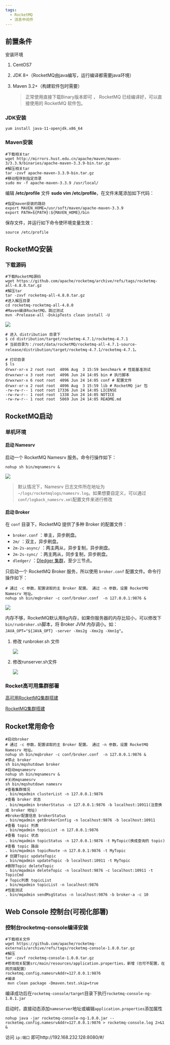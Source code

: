 ```yaml
---
tags:
  - RocketMQ
  - 消息中间件
---
```


## 前置条件

安装环境

1. CentOS7

2. JDK 8+（RocketMQ由java编写，运行编译都需要java环境）

3. Maven 3.2+（构建软件包时需要）

	> 正常使用直接下载Binary版本即可 ， RocketMQ 已经编译好，可以直接使用的 RocketMQ 软件包。

### JDK安装

```shell
yum install java-11-openjdk.x86_64 
```

### Maven安装

```shell
#下载相关tar
wget http://mirrors.hust.edu.cn/apache/maven/maven-3/3.3.9/binaries/apache-maven-3.3.9-bin.tar.gz
#解压相关tar
tar -zxvf apache-maven-3.3.9-bin.tar.gz
#移动程序到指定目录
sudo mv -f apache-maven-3.3.9 /usr/local/
```

编辑 **/etc/profile** 文件 **sudo vim /etc/profile**，在文件末尾添加如下代码：

```shell
#指定maven安装的路劲
export MAVEN_HOME=/usr/soft/maven/apache-maven-3.3.9
export PATH=${PATH}:${MAVEN_HOME}/bin
```

保存文件，并运行如下命令使环境变量生效：

```shell
source /etc/profile
```

## RocketMQ安装

### 下载源码

```shell
#下载RocketMQ源码
wget https://github.com/apache/rocketmq/archive/refs/tags/rocketmq-all-4.8.0.tar.gz
#解压tar
tar -zxvf rocketmq-all-4.8.0.tar.gz
#进入解压目录
cd rocketmq-rocketmq-all-4.8.0
#Maven编译RocketMQ，跳过测试
mvn -Prelease-all -DskipTests clean install -U
```

![](https://raw.githubusercontent.com/CNRF/noteImage/main/image/202302050114515.png)

```shell
# 进入 distribution 目录下
$ cd distribution/target/rocketmq-4.7.1/rocketmq-4.7.1
# 当前目录为：/root/data/rocketMQ/rocketmq-all-4.7.1-source-release/distribution/target/rocketmq-4.7.1/rocketmq-4.7.1。

# 打印目录
$ ls
drwxr-xr-x 2 root root  4096 Aug  3 15:59 benchmark # 性能基准测试
drwxrwxr-x 3 root root  4096 Jun 24 14:05 bin # 执行脚本
drwxrwxr-x 6 root root  4096 Jun 24 14:05 conf # 配置文件
drwxr-xr-x 2 root root  4096 Aug  3 15:59 lib # RocketMQ jar 包
-rw-rw-r-- 1 root root 17336 Jun 24 14:05 LICENSE
-rw-rw-r-- 1 root root  1338 Jun 24 14:05 NOTICE
-rw-rw-r-- 1 root root  5069 Jun 24 14:05 README.md
```

## RocketMQ启动

### 单机环境

#### 启动 Namesrv

启动一个 RocketMQ Namesrv 服务。命令行操作如下：

```shell
nohup sh bin/mqnamesrv &
```

![](https://raw.githubusercontent.com/CNRF/noteImage/main/image/202302050114487.png)

> 默认情况下，Namesrv 日志文件所在地址为`~/logs/rocketmqlogs/namesrv.log`。如果想要自定义，可以通过`conf/logback_namesrv.xml`配置文件来进行修改

#### 启动 Broker

在 `conf` 目录下，RocketMQ 提供了多种 Broker 的配置文件：

- `broker.conf` ：单主，异步刷盘。
- `2m/` ：双主，异步刷盘。
- `2m-2s-async/` ：两主两从，异步复制，异步刷盘。
- `2m-2s-sync/` ：两主两从，同步复制，异步刷盘。
- `dledger/` ：[Dledger 集群](https://links.jianshu.com/go?to=https%3A%2F%2Fgithub.com%2Fapache%2Frocketmq%2Fblob%2Fmaster%2Fdocs%2Fcn%2Fdledger%2Fdeploy_guide.md)，至少三节点。

只启动一个 RocketMQ Broker 服务，所以使用 `broker.conf` 配置文件。命令行操作如下：

```shell
# 通过 -c 参数，配置读取的主 Broker 配置。 通过 -n 参数，设置 RocketMQ Namesrv 地址。
nohup sh bin/mqbroker -c conf/broker.conf  -n 127.0.0.1:9876 &
```

![](https://raw.githubusercontent.com/CNRF/noteImage/main/image/202302050114474.png)

内存不够，RocketMQ默认用8g内存，如果你服务器的内存比较小，可以修改下`bin/runbroker.sh`脚本，将 Broker JVM 内存调小。如：`JAVA_OPT="${JAVA_OPT} -server -Xms2g -Xmx2g -Xmn1g"`。

1. 修改 runbroker.sh 文件

	![](https://raw.githubusercontent.com/CNRF/noteImage/main/image/202302050114191.png)

2. 修改runserver.sh文件

	![](https://raw.githubusercontent.com/CNRF/noteImage/main/image/202302050114552.png)

### Rocket高可用集群部署

[高可用RocketMQ集群搭建](https://zhuanlan.zhihu.com/p/226173170)

[RocketMQ集群搭建](https://www.yuque.com/beatshadow/fia41l/nqs1tm)

## Rocket常用命令

```shell
#启动broker
# 通过 -c 参数，配置读取的主 Broker 配置。 通过 -n 参数，设置 RocketMQ Namesrv 地址。
nohup sh bin/mqbroker -c conf/broker.conf  -n 127.0.0.1:9876 &
#停止 broker
sh bin/mqshutdown broker 
#启动mqnamesrv
nohup sh bin/mqnamesrv &
#关闭mqnamesrv
sh bin/mqshutdown namesrv
#查看集群情况
. bin/mqadmin clusterList -n 127.0.0.1:9876
#查看 broker 状态
. bin/mqadmin brokerStatus -n 127.0.0.1:9876 -b localhost:10911(注意换成 broker 地址)
#Broker配置信息 brokerStatus
. bin/mqadmin getBrokerConfig -n localhost:9876 -b localhost:10911
#查看 topic 列表
. bin/mqadmin topicList -n 127.0.0.1:9876
#查看 topic 状态
. bin/mqadmin topicStatus -n 127.0.0.1:9876 -t MyTopic(换成查询的 topic)
#查看 topic 路由
. bin/mqadmin topicRoute -n 127.0.0.1:9876 -t MyTopic
# 创建Topic updateTopic
. bin/mqadmin updateTopic -b localhost:10911 -t MyTopic
#删除Topic deleteTopic
. bin/mqadmin deleteTopic -n localhost:9876 -c localhost:10911 -t TopicCmd
# Topic列表 topicList
. bin/mqadmin topicList -n localhost:9876
#性能测试
. bin/mqadmin sendMsgStatus -n localhost:9876 -b broker-a -c 10
```

## Web Console 控制台(可视化部署)

### 控制台rocketmq-console编译安装

```shell
#下载相关文件
wget https://github.com/apache/rocketmq-externals/archive/refs/tags/rocketmq-console-1.0.0.tar.gz
#解压
tar -zxvf rocketmq-console-1.0.0.tar.gz
#修改相关配置src/main/resources/application.properties，新增（也可不配置，在网页端配置）
rocketmq.config.namesrvAddr=127.0.0.1:9876
#编译
 mvn clean package -Dmaven.test.skip=true
```

编译成功后在`rocketmq-console/target`目录下执行`rocketmq-console-ng-1.0.1.jar`

启动时，直接动态添加`nameserver`地址或编辑`application.properties`添加属性

```shell
nohup java -jar rocketmq-console-ng-1.0.0.jar --rocketmq.config.namesrvAddr=127.0.0.1:9876 > rocketmq-console.log 2>&1 &
```

访问 `ip:端口` 即可http://192.168.232.128:8080/#/

